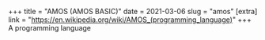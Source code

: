 +++
title = "AMOS (AMOS BASIC)"
date = 2021-03-06
slug = "amos"
[extra]
link = "https://en.wikipedia.org/wiki/AMOS_(programming_language)"
+++
A programming language

